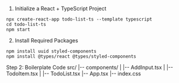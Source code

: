 1. Initialize a React + TypeScript Project

```
npx create-react-app todo-list-ts --template typescript
cd todo-list-ts
npm start
```

2. Install Required Packages

```
npm install uuid styled-components
npm install @types/react @types/styled-components
```
Step 2: Boilerplate Code
src/
|-- components/
| |-- AddInput.tsx
| |-- TodoItem.tsx
| |-- TodoList.tsx
|-- App.tsx
|-- index.css
